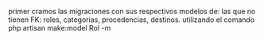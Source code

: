 primer cramos las migraciones con sus respectivos modelos de:
las que no tienen FK:
roles, 
categorias, 
procedencias, 
destinos. 
utilizando el comando
php artisan make:model Rol -m